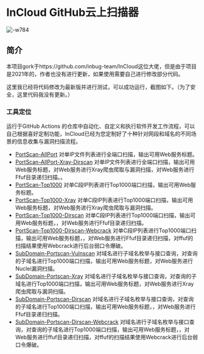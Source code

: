 # InCloud GitHub云上扫描器
![-w784](yun.png)
## 简介
本项目gork于https://github.com/inbug-team/InCloud这位大佬，但是由于项目是2021年的，作者也没有进行更新，如果使用需要自己进行修改部分代码。

这里我已经将代码修改为最新版并进行测试，可以成功运行，截图如下。（为了安全，这里代码我没有更新。）



### 工具定位
运行于GitHub Actions 的仓库中自动化、自定义和执行软件开发工作流程，可以自己根据喜好定制功能，InCloud已经为您定制好了十种针对网段和域名的不同场景的信息收集与漏洞扫描流程。
* [PortScan-AllPort](https://github.com/inbug-team/InCloud/tree/PortScan-AllPort) 对单IP文件列表进行全端口扫描，输出可用Web服务标题。
* [PortScan-AllPort-Xray-Dirscan](https://github.com/inbug-team/InCloud/tree/PortScan-AllPort-Xray-dirscan)   对单IP文件列表进行全端口扫描，输出可用Web服务标题，对Web服务进行Xray爬虫爬取与漏洞扫描，对Web服务进行Ffuf目录递归扫描。。
* [PortScan-Top1000](https://github.com/inbug-team/InCloud/tree/PortScan-Top1000) 对单C段IP列表进行Top1000端口扫描，输出可用Web服务标题。
* [PortScan-Top1000-Xray](https://github.com/inbug-team/InCloud/tree/PortScan-Top1000-Xray) 对单C段IP列表进行Top1000端口扫描，输出可用Web服务标题，对Web服务进行Xray爬虫爬取与漏洞扫描。
* [PortScan-Top1000-Dirscan](https://github.com/inbug-team/InCloud/tree/PortScan-Top1000-Dirscan) 对单C段IP列表进行Top1000端口扫描，输出可用Web服务标题，，对Web服务进行Ffuf目录递归扫描。
* [PortScan-Top1000-Dirscan-Webcrack](https://github.com/inbug-team/InCloud/tree/PortScan-Top1000-Dirscan-Webcrack) 对单C段IP列表进行Top1000端口扫描，输出可用Web服务标题，，对Web服务进行Ffuf目录递归扫描，对ffuf的扫描结果使用Webcrack进行后台弱口令爆破。
* [SubDomain-Portscan-Vulnscan](https://github.com/inbug-team/InCloud/tree/SubDomain-Portscan-Vulnscan) 对域名进行子域名枚举与接口查询，对查询的子域名进行Top1000端口扫描，输出可用Web服务标题，对Web服务进行Nuclei漏洞扫描。
* [SubDomain-Portscan-Xray](https://github.com/inbug-team/InCloud/tree/SubDomain-Portscan-Xray) 对域名进行子域名枚举与接口查询，对查询的子域名进行Top1000端口扫描，输出可用Web服务标题，对Web服务进行Xray爬虫爬取与漏洞扫描。
* [SubDomain-Portscan-Dirscan](https://github.com/inbug-team/InCloud/tree/SubDomain-Portscan-Dirscan) 对域名进行子域名枚举与接口查询，对查询的子域名进行Top1000端口扫描，输出可用Web服务标题，，对Web服务进行Ffuf目录递归扫描。
* [SubDomain-Portscan-Dirscan-Webcrack](https://github.com/inbug-team/InCloud/tree/SubDomain-Portscan-Dirscan-Webcrack) 对域名进行子域名枚举与接口查询，对查询的子域名进行Top1000端口扫描，输出可用Web服务标题，，对Web服务进行ffuf目录递归扫描，对ffuf的扫描结果使用Webcrack进行后台弱口令爆破。
